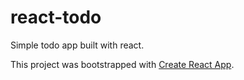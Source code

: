 # react-todo

Simple todo app built with react.

This project was bootstrapped with [Create React App](https://github.com/facebookincubator/create-react-app).
